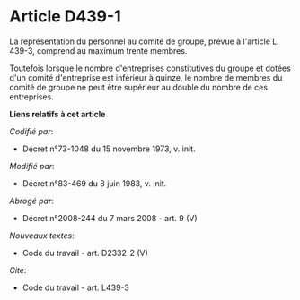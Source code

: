 # Article D439-1

La représentation du personnel au comité de groupe, prévue à l'article L. 439-3, comprend au maximum trente membres. 

Toutefois lorsque le nombre d'entreprises constitutives du groupe et dotées d'un comité d'entreprise est inférieur à quinze,
le nombre de membres du comité de groupe ne peut être supérieur au double du nombre de ces entreprises.

**Liens relatifs à cet article**

_Codifié par_:

  - Décret n°73-1048 du 15 novembre 1973, v. init.

_Modifié par_:

  - Décret n°83-469 du 8 juin 1983, v. init.

_Abrogé par_:

  - Décret n°2008-244 du 7 mars 2008 - art. 9 (V)

_Nouveaux textes_:

  - Code du travail - art. D2332-2 (V)

_Cite_:

  - Code du travail - art. L439-3
